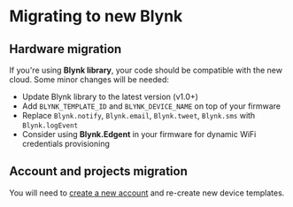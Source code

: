 # Migrating to new Blynk

## Hardware migration

If you're using **Blynk library**, your code should be compatible with the new cloud. Some minor changes will be needed:

* Update Blynk library to the latest version \(v1.0+\)
* Add `BLYNK_TEMPLATE_ID` and `BLYNK_DEVICE_NAME` on top of your firmware
* Replace `Blynk.notify`, `Blynk.email`, `Blynk.tweet`, `Blynk.sms` with `Blynk.logEvent`
* Consider using **Blynk.Edgent** in your firmware for dynamic WiFi credentials provisioning

## Account and projects migration

You will need to [create a new account](https://blynk.cloud/) and re-create new device templates.

